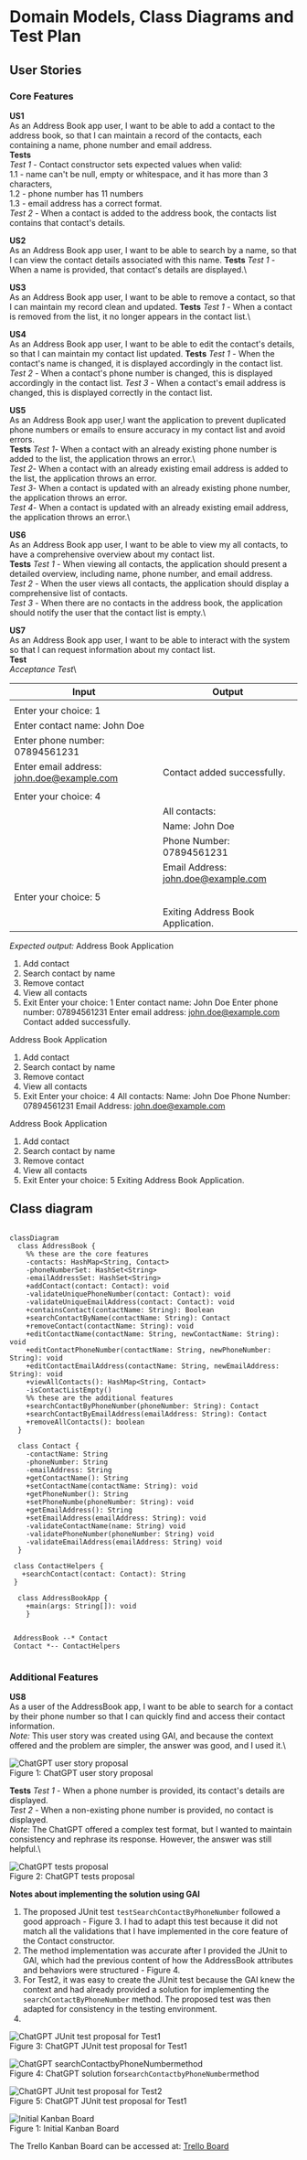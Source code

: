# Domain Models, Class Diagrams and Test Plan
## User Stories

### Core Features
**US1**\
As an Address Book app user, I want to be able to add a contact to the address book, so that I can maintain a record of 
the contacts, each containing a name, phone number and email address.\
**Tests**\
*Test 1* - Contact constructor sets expected values when valid: \
 1.1 - name can't be null, empty or whitespace, and it has more than 3 characters,\
 1.2 - phone number has 11 numbers\
 1.3 - email address has a correct format.\
*Test 2* -  When a contact is added to the address book, the contacts list contains that contact's details.

**US2**\
As an Address Book app user, I want to be able to search by a name, so that I can view the contact details associated 
with this name.
**Tests**
*Test 1* - When a name is provided, that contact's details are displayed.\

**US3**\
As an Address Book app user, I want to be able to remove a contact, so that I can maintain my record clean and updated.
**Tests**
*Test 1* - When a contact is removed from the list, it no longer appears in the contact list.\

**US4**\
As an Address Book app user, I want to be able to edit the contact's details, so that I can maintain my contact list
updated. 
**Tests**
*Test 1* - When the contact's name is changed, it is displayed accordingly in the contact list.
*Test 2* - When a contact's phone number is changed, this is displayed accordingly in the contact list.
*Test 3* - When a contact's email address is changed, this is displayed correctly in the contact list.

**US5**\
As an Address Book app user,I want the application to prevent duplicated phone numbers or emails to ensure accuracy in
my contact list and avoid errors.\
**Tests**
*Test 1*- When a contact with an already existing phone number is added to the list, the application throws an error.\  
*Test 2*- When a contact with an already existing email address is added to the list, the application throws an error.\
*Test 3*- When a contact is updated with an already existing phone number, the application throws an error.\
*Test 4*- When a contact is updated with an already existing email address, the application throws an error.\

**US6**\
As an Address Book app user, I want to be able to view my all contacts, to have a comprehensive overview about my
contact list.\
**Tests**
*Test 1* - When viewing all contacts, the application should present a detailed overview,
including name, phone number, and email address.\
*Test 2* - When the user views all contacts, the application should display a comprehensive list of contacts.\
*Test 3* - When there are no contacts in the address book, the application should notify the user that 
the contact list is empty.\


**US7**\
As an Address Book app user, I want to be able to interact with the system so that I can request information about my 
contact list.\
**Test**\
*Acceptance Test*\

| Input                                     | Output                              |
|-------------------------------------------|-------------------------------------|
|                                           |                                     |
| Enter your choice: 1                      |                                     |
| Enter contact name: John Doe              |                                     |
| Enter phone number: 07894561231           |                                     |
| Enter email address: john.doe@example.com | Contact added successfully.         |
|                                           |                                     |
| Enter your choice: 4                      |                                     |
|                                           | All contacts:                       |
|                                           | Name: John Doe                      |
|                                           | Phone Number: 07894561231           |
|                                           | Email Address: john.doe@example.com |
|                                           |                                     |
| Enter your choice: 5                      |                                     |
|                                           | Exiting Address Book Application.   |


*Expected output:*
Address Book Application

1. Add contact
2. Search contact by name
3. Remove contact
4. View all contacts
5. Exit
   Enter your choice: 1
   Enter contact name: John Doe
   Enter phone number: 07894561231
   Enter email address: john.doe@example.com
   Contact added successfully.

Address Book Application

1. Add contact
2. Search contact by name
3. Remove contact
4. View all contacts
5. Exit
   Enter your choice: 4
   All contacts:
   Name: John Doe
   Phone Number: 07894561231
   Email Address: john.doe@example.com

Address Book Application

1. Add contact
2. Search contact by name
3. Remove contact
4. View all contacts
5. Exit
   Enter your choice: 5
   Exiting Address Book Application.

## Class diagram

``` mermaid

classDiagram
  class AddressBook {
    %% these are the core features
    -contacts: HashMap<String, Contact> 
    -phoneNumberSet: HashSet<String>
    -emailAddressSet: HashSet<String>
    +addContact(contact: Contact): void
    -validateUniquePhoneNumber(contact: Contact): void
    -validateUniqueEmailAddress(contact: Contact): void
    +containsContact(contactName: String): Boolean
    +searchContactByName(contactName: String): Contact
    +removeContact(contactName: String): void
    +editContactName(contactName: String, newContactName: String): void
    +editContactPhoneNumber(contactName: String, newPhoneNumber: String): void
    +editContactEmailAddress(contactName: String, newEmailAddress: String): void
    +viewAllContacts(): HashMap<String, Contact>
    -isContactListEmpty()
    %% these are the additional features
    +searchContactByPhoneNumber(phoneNumber: String): Contact
    +searchContactByEmailAddress(emailAddress: String): Contact
    +removeAllContacts(): boolean
  }

  class Contact {
    -contactName: String
    -phoneNumber: String
    -emailAddress: String
    +getContactName(): String
    +setContactName(contactName: String): void
    +getPhoneNumber(): String
    +setPhoneNumbe(phoneNumber: String): void
    +getEmailAddress(): String
    +setEmailAddress(emailAddress: String): void
    -validateContactName(name: String) void
    -validatePhoneNumber(phoneNumber: String) void
    -validateEmailAddress(emailAddress: String) void
  }
  
 class ContactHelpers {
   +searchContact(contact: Contact): String
 }
 
  class AddressBookApp {
    +main(args: String[]): void
    }

 
 AddressBook --* Contact
 Contact *-- ContactHelpers
 
```

### Additional Features

**US8**\
As a user of the AddressBook app, I want to be able to search for a contact by their 
phone number so that I can quickly find and access their contact information.\
*Note:* This user story was created using GAI, and because the context offered 
and the problem are simpler, the answer was good, and I used it.\

![ChatGPT user story proposal](//docs/images/US8_chatGPT-sol.JPG)\
Figure 1: ChatGPT user story proposal

**Tests**
*Test 1* - When a phone number is provided, its contact's details are displayed.\
*Test 2* - When a non-existing phone number is provided, no contact is displayed.\
*Note:* The ChatGPT offered a complex test format, but I wanted to maintain consistency 
and rephrase its response. However, the answer was still helpful.\

![ChatGPT tests proposal](//docs/images/US8_chatGPT-tests.JPG)\
Figure 2: ChatGPT tests proposal

**Notes about implementing the solution using GAI**
1. The proposed JUnit test `testSearchContactByPhoneNumber` followed a good approach - Figure 3. 
I had to adapt this test because it did not match all the validations that I have 
implemented in the core feature of the Contact constructor. 
2. The method implementation was accurate after I provided the JUnit to GAI, which had the previous 
content of how the AddressBook attributes and behaviors were structured - Figure 4.
3. For Test2, it was easy to create the JUnit test because the GAI knew the context and had already provided 
a solution for implementing the `searchContactByPhoneNumber` method. The proposed test was then adapted 
for consistency in the testing environment.
4. 

![ChatGPT JUnit test proposal for Test1](//docs/images/US8_charGPT-JUnit.JPG)\
Figure 3: ChatGPT JUnit test proposal for Test1

![ChatGPT `searchContactbyPhoneNumber`method](//docs/images/US8_chatGPT-searchbynumbersolution.JPG)\
Figure 4: ChatGPT solution for`searchContactbyPhoneNumber`method

![ChatGPT JUnit test proposal for Test2](//docs/images/US8_chatGPT-JUnitTest2.JPG)\
Figure 5: ChatGPT JUnit test proposal for Test1

![Initial Kanban Board](//docs/images/AB-Initial%20board.JPG)\
Figure 1: Initial Kanban Board

The Trello Kanban Board can be accessed at:
[Trello Board](https://trello.com/b/BPiPEQ8D/addressbook-challenge)